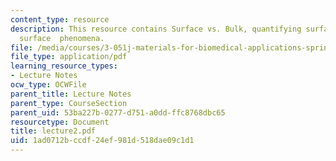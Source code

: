 ```yaml
---
content_type: resource
description: This resource contains Surface vs. Bulk, quantifying surface energy and
  surface  phenomena.
file: /media/courses/3-051j-materials-for-biomedical-applications-spring-2006/1ad0712bccdf24ef981d518dae09c1d1_lecture2.pdf
file_type: application/pdf
learning_resource_types:
- Lecture Notes
ocw_type: OCWFile
parent_title: Lecture Notes
parent_type: CourseSection
parent_uid: 53ba227b-0277-d751-a0dd-ffc8768dbc65
resourcetype: Document
title: lecture2.pdf
uid: 1ad0712b-ccdf-24ef-981d-518dae09c1d1
---
```

